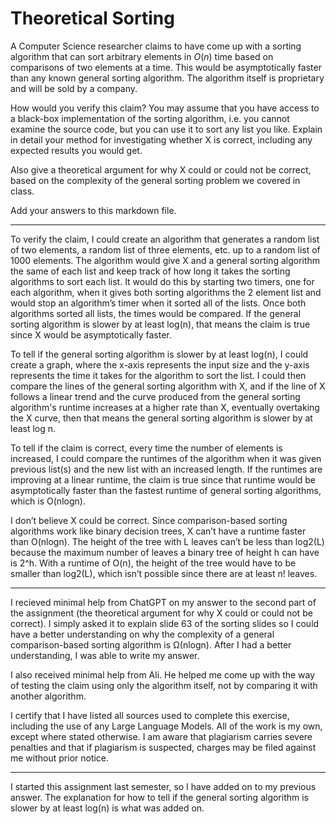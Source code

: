 # Theoretical Sorting

A Computer Science researcher claims to have come up with a sorting algorithm
that can sort arbitrary elements in $O(n)$ time based on comparisons of two
elements at a time. This would be asymptotically faster than any known general
sorting algorithm. The algorithm itself is proprietary and will be sold by a
company.

How would you verify this claim? You may assume that you have access to a
black-box implementation of the sorting algorithm, i.e. you cannot examine the
source code, but you can use it to sort any list you like. Explain in detail
your method for investigating whether X is correct, including any expected
results you would get.

Also give a theoretical argument for why X could or could not be correct, based
on the complexity of the general sorting problem we covered in class.

Add your answers to this markdown file.

-----

To verify the claim, I could create an algorithm that generates a random list of two elements, a random list of three elements, etc. up to a random list of 1000 elements. The algorithm would give X and a general sorting algorithm the same of each list and keep track of how long it takes the sorting algorithms to sort each list. It would do this by starting two timers, one for each algorithm, when it gives both sorting algorithms the 2 element list and would stop an algorithm’s timer when it sorted all of the lists. Once both algorithms sorted all lists, the times would be compared. If the general sorting algorithm is slower by at least log(n), that means the claim is true since X would be asymptotically faster.

To tell if the general sorting algorithm is slower by at least log(n), I could create a graph, where the x-axis represents the input size and the y-axis represents the time it takes for the algorithm to sort the list.  I could then compare the lines of the general sorting algorithm with X, and if the line of X follows a linear trend and the curve produced from the general sorting algorithm's runtime increases at a higher rate than X, eventually overtaking the X curve, then that means the general sorting algorithm is slower by at least log n.

To tell if the claim is correct, every time the number of elements is increased, I could compare the runtimes of the algorithm when it was given previous list(s) and the new list with an increased length.  If the runtimes are improving at a linear runtime, the claim is true since that runtime would be asymptotically faster than the fastest runtime of general sorting algorithms, which is O(nlogn).

I don’t believe X could be correct. Since comparison-based sorting algorithms work like binary decision trees, X can’t have a runtime faster than O(nlogn). The height of the tree with L leaves can’t be less than log2(L) because the maximum number of leaves a binary tree of height h can have is 2^h. With a runtime of O(n), the height of the tree would have to be smaller than log2(L), which isn’t possible since there are at least n! leaves.

-----

I recieved minimal help from ChatGPT on my answer to the second part of the assignment (the theoretical argument for why X could or could not be correct). I simply asked it to explain slide 63 of the sorting slides so I could have a better understanding on why the complexity of a general comparison-based sorting algorithm is Ω(nlogn). After I had a better understanding, I was able to write my answer.

I also received minimal help from Ali.  He helped me come up with the way of testing the claim using only the algorithm itself, not by comparing it with another algorithm.

I certify that I have listed all sources used to complete this exercise, including the use of any Large Language Models. All of the work is my own, except where stated otherwise. I am aware that plagiarism carries severe penalties and that if plagiarism is suspected, charges may be filed against me without prior notice.

-----

I started this assignment last semester, so I have added on to my previous answer.  The explanation for how to tell if the general sorting algorithm is slower by at least log(n) is what was added on.
